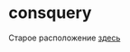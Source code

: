 # consquery
Старое расположение <a href = "https://github.com/evgenylavelin/consquery" target="_blank">здесь</a>
